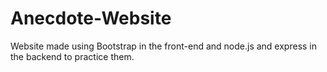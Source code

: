 # Anecdote-Website
Website made using Bootstrap in the front-end and node.js and express in the backend to practice them.
